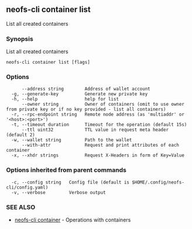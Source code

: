 ## neofs-cli container list

List all created containers

### Synopsis

List all created containers

```
neofs-cli container list [flags]
```

### Options

```
      --address string        Address of wallet account
  -g, --generate-key          Generate new private key
  -h, --help                  help for list
      --owner string          Owner of containers (omit to use owner from private key or if no key provided - list all containers)
  -r, --rpc-endpoint string   Remote node address (as 'multiaddr' or '<host>:<port>')
  -t, --timeout duration      Timeout for the operation (default 15s)
      --ttl uint32            TTL value in request meta header (default 2)
  -w, --wallet string         Path to the wallet
      --with-attr             Request and print attributes of each container
  -x, --xhdr strings          Request X-Headers in form of Key=Value
```

### Options inherited from parent commands

```
  -c, --config string   Config file (default is $HOME/.config/neofs-cli/config.yaml)
  -v, --verbose         Verbose output
```

### SEE ALSO

* [neofs-cli container](neofs-cli_container.md)	 - Operations with containers

